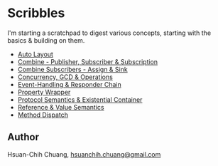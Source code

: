 # Scribbles

I'm starting a scratchpad to digest various concepts, starting with the basics & building on them.

* [Auto Layout](iOS-OSX/Auto-Layout.md)
* [Combine - Publisher, Subscriber & Subscription](iOS-OSX/Combine-Publisher-Subscriber-Subscription.md)
* [Combine Subscribers - Assign & Sink](iOS-OSX/Combine-Subscribers-Assign-Sink.md)
* [Concurrency, GCD & Operations](iOS-OSX/Concurrency-GCD-Operations.md)
* [Event-Handling & Responder Chain](iOS-OSX/Event-Handling-And-Responder-Chain.md)
* [Property Wrapper](iOS-OSX/Property-Wrapper.md)
* [Protocol Semantics & Existential Container](iOS-OSX/Protocol-Existential-Container.md)
* [Reference & Value Semantics](iOS-OSX/References-And-Values.md)
* [Method Dispatch](iOS-OSX/Method-Dispatch.md)

## Author

Hsuan-Chih Chuang, <hsuanchih.chuang@gmail.com>
